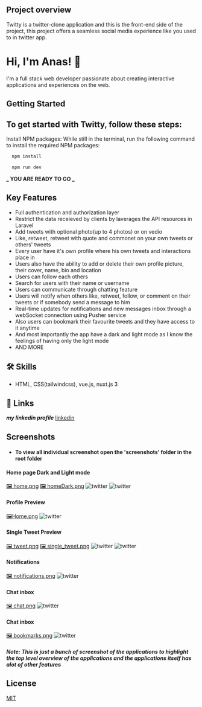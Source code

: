 ## Project overview

Twitty is a twitter-clone application and this is the front-end side of the project, this project offers a seamless social media experience like you used to in twitter app.

# Hi, I'm Anas! 👋

I'm a full stack web developer passionate about
creating interactive applications and experiences on
the web.

## Getting Started

## To get started with Twitty, follow these steps:

Install NPM packages: While still in the terminal, run the following command to install the required NPM packages:

```bash
  npm install
```

```bash
  npm run dev
```

**_ YOU ARE READY TO GO _**

## Key Features

-   Full authentication and authorization layer
-   Restrict the data receieved by clients by laverages the API resources in Laravel
-   Add tweets with optional photo(up to 4 photos) or on vedio
-   Like, retweet, retweet with quote and commonet on your own tweets or others' tweets
-   Every user have it's own profile where his own tweets and interactions place in
-   Users also have the ability to add or delete their own profile picture, their cover, name, bio and location
-   Users can follow each others
-   Search for users with their name or username
-   Users can communicate through chatting feature
-   Users will notify when others like, retweet, follow, or comment on their tweets or if somebody send a message to him
-   Real-time updates for notifications and new messages inbox through a webSocket connection using Pusher service
-   Also users can bookmark their favourite tweets and they have access to it anytime
-   And most importantly the app have a dark and light mode as I know the feelings of having only the light mode
-   AND MORE

## 🛠 Skills

-   HTML, CSS(tailwindcss), vue.js, nuxt.js 3

## 🔗 Links

**_my linkedin profile_**
[linkedin](https://www.linkedin.com/in/anas-elnahef-10074021b/)

## Screenshots

-   #### To view all individual screenshot open the 'screenshots' folder in the root folder

#### Home page Dark and Light mode

[🖼️ home.png](https://github.com/anas322/Twitter-Clone-App/blob/main/screenshots/home.png) [🖼️ homeDark.png](https://github.com/anas322/Twitter-Clone-App/blob/main/screenshots/homeDark.png)
![twitter](screenshots/home.png)
![twitter](screenshots/homeDark.png)

#### Profile Preview

[🖼️Home.png](https://github.com/anas322/Twitter-Clone-App/blob/main/screenshots/profile.png)
![twitter](screenshots/profile.png)

#### Single Tweet Preview

[🖼️ tweet.png](https://github.com/anas322/Twitter-Clone-App/blob/main/screenshots/tweet_preview.png) [🖼️ single_tweet.png](https://github.com/anas322/Twitter-Clone-App/blob/main/screenshots/single_tweet.png)
![twitter](screenshots/tweet_preview.png)
![twitter](screenshots/single_tweet.png)

#### Notifications

[🖼️ notifications.png](https://github.com/anas322/Twitter-Clone-App/blob/main/screenshots/notifications.png)
![twitter](screenshots/notifications.png)

#### Chat inbox

[🖼️ chat.png](https://github.com/anas322/Twitter-Clone-App/blob/main/screenshots/chat.png)
![twitter](screenshots/chat.png)

#### Chat inbox

[🖼️ bookmarks.png](https://github.com/anas322/Twitter-Clone-App/blob/main/screenshots/bookmarks.png)
![twitter](screenshots/bookmarks.png)

##### Note: This is just a bunch of screenshot of the applications to highlight the top level overview of the applications and the applications itself has alot of other features

## License

[MIT](https://choosealicense.com/licenses/mit/)
